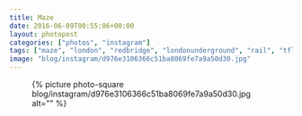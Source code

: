 ```yaml
---
title: Maze
date: 2016-06-09T00:55:06+00:00
layout: photopost
categories: ["photos", "instagram"]
tags: ["maze", "london", "redbridge", "londonunderground", "rail", "tfl", "londontube"]
image: "blog/instagram/d976e3106366c51ba8069fe7a9a50d30.jpg"
---
```


<figure class="photo photo--square">
  {% picture photo-square blog/instagram/d976e3106366c51ba8069fe7a9a50d30.jpg alt="" %}
</figure>


